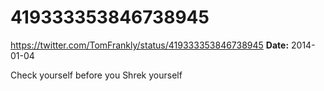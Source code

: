 # 419333353846738945
https://twitter.com/TomFrankly/status/419333353846738945
**Date:** 2014-01-04

Check yourself before you Shrek yourself
